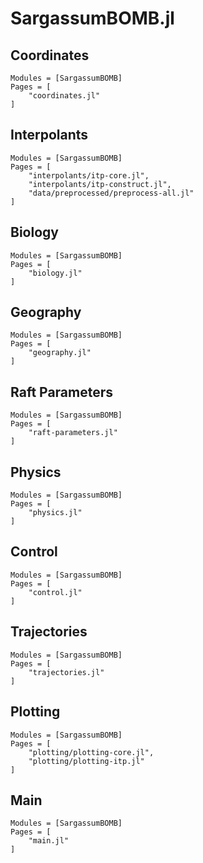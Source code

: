 # SargassumBOMB.jl

## Coordinates

```@autodocs
Modules = [SargassumBOMB]
Pages = [
    "coordinates.jl"
]
```

## Interpolants

<!-- preprocess-all.jl is inclded by itp-construct.jl, not sure why it needs to be included twice -->
```@autodocs
Modules = [SargassumBOMB]
Pages = [
    "interpolants/itp-core.jl",
    "interpolants/itp-construct.jl",
    "data/preprocessed/preprocess-all.jl" 
]
```

## Biology

```@autodocs
Modules = [SargassumBOMB]
Pages = [
    "biology.jl"
]
```

## Geography

```@autodocs
Modules = [SargassumBOMB]
Pages = [
    "geography.jl"
]
```

## Raft Parameters

```@autodocs
Modules = [SargassumBOMB]
Pages = [
    "raft-parameters.jl"
]
```

## Physics

```@autodocs
Modules = [SargassumBOMB]
Pages = [
    "physics.jl"
]
```

## Control

```@autodocs
Modules = [SargassumBOMB]
Pages = [
    "control.jl"
]
```

## Trajectories

```@autodocs
Modules = [SargassumBOMB]
Pages = [
    "trajectories.jl"
]
```

## Plotting

```@autodocs
Modules = [SargassumBOMB]
Pages = [
    "plotting/plotting-core.jl",
    "plotting/plotting-itp.jl"
]
```

## Main

```@autodocs
Modules = [SargassumBOMB]
Pages = [
    "main.jl"
]
```